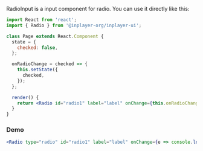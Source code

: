 RadioInput is a input component for radio. You can use it directly like this:

```jsx static
import React from 'react';
import { Radio } from '@inplayer-org/inplayer-ui';

class Page extends React.Component {
  state = {
    checked: false,
  };

  onRadioChange = checked => {
    this.setState({
      checked,
    });
  };

  render() {
    return <Radio id="radio1" label="label" onChange={this.onRadioChange} />;
  }
}
```

### Demo

```jsx
<Radio type="radio" id="radio1" label="label" onChange={e => console.log(e)} />
```
